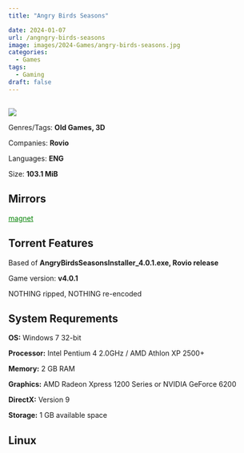 ```yaml
---
title: "Angry Birds Seasons"

date: 2024-01-07
url: /angngry-birds-seasons
image: images/2024-Games/angry-birds-seasons.jpg
categories:
  - Games
tags:
  - Gaming
draft: false
---
```

##
![](/images/2024-Games/angry-birds-seasons.jpg)

Genres/Tags: **Old Games, 3D**

Companies: **Rovio**

Languages: **ENG**

Size: **103.1 MiB**

## Mirrors
<a href="magnet:?xt=urn:btih:P72SQR3ZRHIBMUVSLF7424WE4ZNA35AM&dn=Angry%20Birds%20Seasonse" style="color: green;">magnet</a>

## Torrent Features
Based of **AngryBirdsSeasonsInstaller_4.0.1.exe, Rovio release**

Game version: **v4.0.1**

NOTHING ripped, NOTHING re-encoded

## System Requrements
**OS:** Windows 7 32-bit

**Processor:** Intel Pentium 4 2.0GHz / AMD Athlon XP 2500+

**Memory:** 2 GB RAM

**Graphics:** AMD Radeon Xpress 1200 Series or NVIDIA GeForce 6200

**DirectX:** Version 9

**Storage:** 1 GB available space


## Linux
